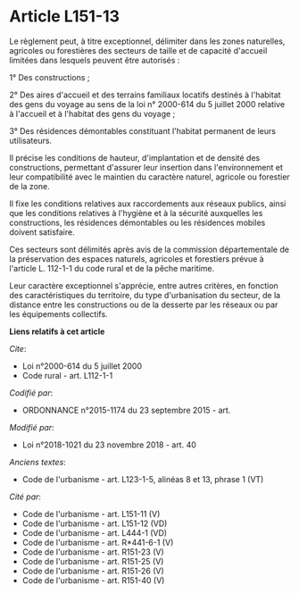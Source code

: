 # Article L151-13

Le règlement peut, à titre exceptionnel, délimiter dans les zones naturelles, agricoles ou forestières des secteurs de taille
et de capacité d'accueil limitées dans lesquels peuvent être autorisés :

1° Des constructions ;

2° Des aires d'accueil et des terrains familiaux locatifs destinés à l'habitat des gens du voyage au sens de la loi n°
2000-614 du 5 juillet 2000 relative à l'accueil et à l'habitat des gens du voyage ;

3° Des résidences démontables constituant l'habitat permanent de leurs utilisateurs.

Il précise les conditions de hauteur, d'implantation et de densité des constructions, permettant d'assurer leur insertion
dans l'environnement et leur compatibilité avec le maintien du caractère naturel, agricole ou forestier de la zone.

Il fixe les conditions relatives aux raccordements aux réseaux publics, ainsi que les conditions relatives à l'hygiène et à
la sécurité auxquelles les constructions, les résidences démontables ou les résidences mobiles doivent satisfaire.

Ces secteurs sont délimités après avis de la commission départementale de la préservation des espaces naturels, agricoles et
forestiers prévue à l'article L. 112-1-1 du code rural et de la pêche maritime.

Leur caractère exceptionnel s'apprécie, entre autres critères, en fonction des caractéristiques du territoire, du type
d'urbanisation du secteur, de la distance entre les constructions ou de la desserte par les réseaux ou par les équipements
collectifs.

**Liens relatifs à cet article**

_Cite_:

  - Loi n°2000-614 du 5 juillet 2000
  - Code rural - art. L112-1-1

_Codifié par_:

  - ORDONNANCE n°2015-1174 du 23 septembre 2015 - art.

_Modifié par_:

  - Loi n°2018-1021 du 23 novembre 2018 - art. 40

_Anciens textes_:

  - Code de l'urbanisme - art. L123-1-5, alinéas 8 et 13, phrase 1 (VT)

_Cité par_:

  - Code de l'urbanisme - art. L151-11 (V)
  - Code de l'urbanisme - art. L151-12 (VD)
  - Code de l'urbanisme - art. L444-1 (VD)
  - Code de l'urbanisme - art. R*441-6-1 (V)
  - Code de l'urbanisme - art. R151-23 (V)
  - Code de l'urbanisme - art. R151-25 (V)
  - Code de l'urbanisme - art. R151-26 (V)
  - Code de l'urbanisme - art. R151-40 (V)
